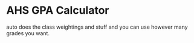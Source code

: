 # AHS GPA Calculator

auto does the class weightings and stuff and you can use however many grades you want. 
